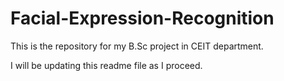 # Facial-Expression-Recognition
This is the repository for my B.Sc project in CEIT department.

I will be updating this readme file as I proceed.
